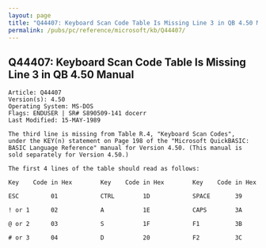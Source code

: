 ```yaml
---
layout: page
title: "Q44407: Keyboard Scan Code Table Is Missing Line 3 in QB 4.50 Manual"
permalink: /pubs/pc/reference/microsoft/kb/Q44407/
---
```


## Q44407: Keyboard Scan Code Table Is Missing Line 3 in QB 4.50 Manual

	Article: Q44407
	Version(s): 4.50
	Operating System: MS-DOS
	Flags: ENDUSER | SR# S890509-141 docerr
	Last Modified: 15-MAY-1989
	
	The third line is missing from Table R.4, "Keyboard Scan Codes",
	under the KEY(n) statement on Page 198 of the "Microsoft QuickBASIC:
	BASIC Language Reference" manual for Version 4.50. (This manual is
	sold separately for Version 4.50.)
	
	The first 4 lines of the table should read as follows:
	
	Key    Code in Hex        Key    Code in Hex        Key    Code in Hex
	
	ESC         01            CTRL        1D            SPACE       39
	
	! or 1      02            A           1E            CAPS        3A
	
	@ or 2      03            S           1F            F1          3B
	
	# or 3      04            D           20            F2          3C
